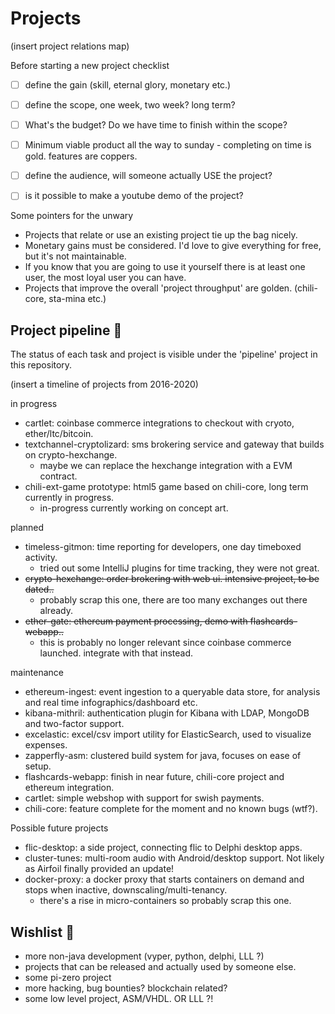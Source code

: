 # Projects

(insert project relations map)

Before starting a new project checklist

- [ ] define the gain (skill, eternal glory, monetary etc.)
- [ ] define the scope, one week, two week? long term?
- [ ] What's the budget? Do we have time to finish within the scope?
- [ ] Minimum viable product all the way to sunday - completing on time is gold. features are coppers.
- [ ] define the audience, will someone actually USE the project?
- [ ] is it possible to make a youtube demo of the project?


Some pointers for the unwary
* Projects that relate or use an existing project tie up the bag nicely.
* Monetary gains must be considered. I'd love to give everything for free, but it's not maintainable.
* If you know that you are going to use it yourself there is at least one user, the most loyal user you can have.
* Projects that improve the overall 'project throughput' are golden. (chili-core, sta-mina etc.)


## Project pipeline :goat:
The status of each task and project is visible under the 'pipeline' project in this repository.

(insert a timeline of projects from 2016-2020)

in progress
- cartlet: coinbase commerce integrations to checkout with cryoto, ether/ltc/bitcoin.
- textchannel-cryptolizard: sms brokering service and gateway that builds on crypto-hexchange.
    - maybe we can replace the hexchange integration with a EVM contract.
- chili-ext-game prototype: html5 game based on chili-core, long term currently in progress.
    - in-progress currently working on concept art.

planned
- timeless-gitmon: time reporting for developers, one day timeboxed activity.
    - tried out some IntelliJ plugins for time tracking, they were not great.
- ~~crypto-hexchange: order brokering with web ui. intensive project, to be dated..~~
    - probably scrap this one, there are too many exchanges out there already.
- ~~ether-gate: ethereum payment processing, demo with flashcards-webapp..~~
    - this is probably no longer relevant since coinbase commerce launched. integrate with that instead.
    


maintenance
- ethereum-ingest: event ingestion to a queryable data store, for analysis and real time infographics/dashboard etc.
- kibana-mithril: authentication plugin for Kibana with LDAP, MongoDB and two-factor support.
- excelastic: excel/csv import utility for ElasticSearch, used to visualize expenses.
- zapperfly-asm: clustered build system for java, focuses on ease of setup.
- flashcards-webapp: finish in near future, chili-core project and ethereum integration.
- cartlet: simple webshop with support for swish payments.
- chili-core: feature complete for the moment and no known bugs (wtf?).

Possible future projects
- flic-desktop: a side project, connecting flic to Delphi desktop apps.
- cluster-tunes: multi-room audio with Android/desktop support. Not likely as Airfoil finally provided an update!
- docker-proxy: a docker proxy that starts containers on demand and stops when inactive, downscaling/multi-tenancy.
    - there's a rise in micro-containers so probably scrap this one.

## Wishlist :baby_chick:
- more non-java development (vyper, python, delphi, LLL ?)
- projects that can be released and actually used by someone else.
- some pi-zero project
- more hacking, bug bounties? blockchain related?
- some low level project, ASM/VHDL. OR LLL ?!
